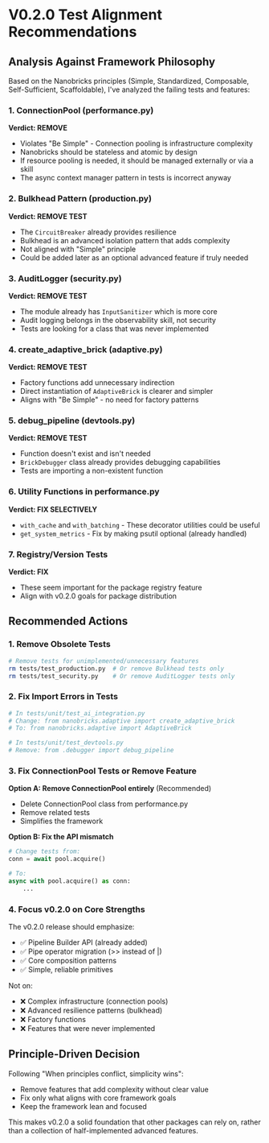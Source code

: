 # V0.2.0 Test Alignment Recommendations

## Analysis Against Framework Philosophy

Based on the Nanobricks principles (Simple, Standardized, Composable, Self-Sufficient, Scaffoldable), I've analyzed the failing tests and features:

### 1. **ConnectionPool** (performance.py)
**Verdict: REMOVE**
- Violates "Be Simple" - Connection pooling is infrastructure complexity
- Nanobricks should be stateless and atomic by design
- If resource pooling is needed, it should be managed externally or via a skill
- The async context manager pattern in tests is incorrect anyway

### 2. **Bulkhead Pattern** (production.py)
**Verdict: REMOVE TEST**
- The `CircuitBreaker` already provides resilience
- Bulkhead is an advanced isolation pattern that adds complexity
- Not aligned with "Simple" principle
- Could be added later as an optional advanced feature if truly needed

### 3. **AuditLogger** (security.py)
**Verdict: REMOVE TEST** 
- The module already has `InputSanitizer` which is more core
- Audit logging belongs in the observability skill, not security
- Tests are looking for a class that was never implemented

### 4. **create_adaptive_brick** (adaptive.py)
**Verdict: REMOVE TEST**
- Factory functions add unnecessary indirection
- Direct instantiation of `AdaptiveBrick` is clearer and simpler
- Aligns with "Be Simple" - no need for factory patterns

### 5. **debug_pipeline** (devtools.py)
**Verdict: REMOVE TEST**
- Function doesn't exist and isn't needed
- `BrickDebugger` class already provides debugging capabilities
- Tests are importing a non-existent function

### 6. **Utility Functions in performance.py**
**Verdict: FIX SELECTIVELY**
- `with_cache` and `with_batching` - These decorator utilities could be useful
- `get_system_metrics` - Fix by making psutil optional (already handled)

### 7. **Registry/Version Tests**
**Verdict: FIX**
- These seem important for the package registry feature
- Align with v0.2.0 goals for package distribution

## Recommended Actions

### 1. Remove Obsolete Tests
```bash
# Remove tests for unimplemented/unnecessary features
rm tests/test_production.py  # Or remove Bulkhead tests only
rm tests/test_security.py    # Or remove AuditLogger tests only
```

### 2. Fix Import Errors in Tests
```python
# In tests/unit/test_ai_integration.py
# Change: from nanobricks.adaptive import create_adaptive_brick
# To: from nanobricks.adaptive import AdaptiveBrick

# In tests/unit/test_devtools.py
# Remove: from .debugger import debug_pipeline
```

### 3. Fix ConnectionPool Tests or Remove Feature
**Option A: Remove ConnectionPool entirely** (Recommended)
- Delete ConnectionPool class from performance.py
- Remove related tests
- Simplifies the framework

**Option B: Fix the API mismatch**
```python
# Change tests from:
conn = await pool.acquire()

# To:
async with pool.acquire() as conn:
    ...
```

### 4. Focus v0.2.0 on Core Strengths

The v0.2.0 release should emphasize:
- ✅ Pipeline Builder API (already added)
- ✅ Pipe operator migration (>> instead of |)
- ✅ Core composition patterns
- ✅ Simple, reliable primitives

Not on:
- ❌ Complex infrastructure (connection pools)
- ❌ Advanced resilience patterns (bulkhead)
- ❌ Factory functions
- ❌ Features that were never implemented

## Principle-Driven Decision

Following "When principles conflict, simplicity wins":
- Remove features that add complexity without clear value
- Fix only what aligns with core framework goals
- Keep the framework lean and focused

This makes v0.2.0 a solid foundation that other packages can rely on, rather than a collection of half-implemented advanced features.